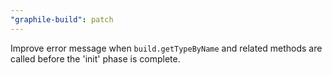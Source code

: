 ```yaml
---
"graphile-build": patch
---
```


Improve error message when `build.getTypeByName` and related methods are called
before the 'init' phase is complete.
